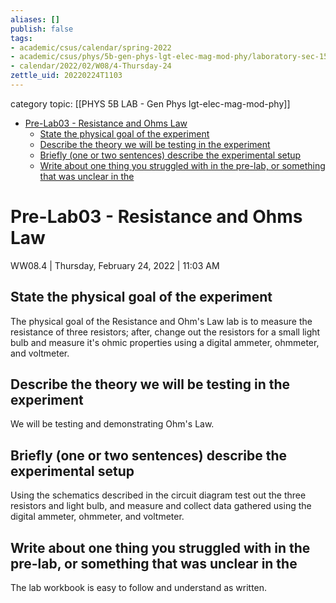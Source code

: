 ```yaml
---
aliases: []
publish: false
tags:
- academic/csus/calendar/spring-2022
- academic/csus/phys/5b-gen-phys-lgt-elec-mag-mod-phy/laboratory-sec-15
- calendar/2022/02/W08/4-Thursday-24
zettle_uid: 20220224T1103
---
```


category topic: [[PHYS 5B LAB - Gen Phys lgt-elec-mag-mod-phy]]

- [Pre-Lab03 - Resistance and Ohms Law](#pre-lab03---resistance-and-ohms-law)
  - [State the physical goal of the experiment](#state-the-physical-goal-of-the-experiment)
  - [Describe the theory we will be testing in the experiment](#describe-the-theory-we-will-be-testing-in-the-experiment)
  - [Briefly (one or two sentences) describe the experimental setup](#briefly-one-or-two-sentences-describe-the-experimental-setup)
  - [Write about one thing you struggled with in the pre-lab, or something that was unclear in the](#write-about-one-thing-you-struggled-with-in-the-pre-lab-or-something-that-was-unclear-in-the)

# Pre-Lab03 - Resistance and Ohms Law

WW08.4 | Thursday, February 24, 2022 | 11:03 AM

## State the physical goal of the experiment

The physical goal of the Resistance and Ohm's Law lab is to measure the resistance of three resistors; after, change out the resistors for a small light bulb and measure it's ohmic properties using a digital ammeter, ohmmeter, and voltmeter.

## Describe the theory we will be testing in the experiment

We will be testing and demonstrating Ohm's Law.

## Briefly (one or two sentences) describe the experimental setup

Using the schematics described in the circuit diagram test out the three resistors and light bulb, and measure and collect data gathered using the digital ammeter, ohmmeter, and voltmeter.

## Write about one thing you struggled with in the pre-lab, or something that was unclear in the

The lab workbook is easy to follow and understand as written.
